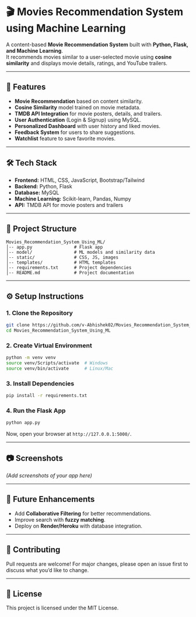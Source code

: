 # 🎬 Movies Recommendation System using Machine Learning

A content-based **Movie Recommendation System** built with **Python, Flask, and Machine Learning**.  
It recommends movies similar to a user-selected movie using **cosine similarity** and displays movie details, ratings, and YouTube trailers.

---

## 🚀 **Features**
- **Movie Recommendation** based on content similarity.
- **Cosine Similarity** model trained on movie metadata.
- **TMDB API Integration** for movie posters, details, and trailers.
- **User Authentication** (Login & Signup) using MySQL.
- **Personalized Dashboard** with user history and liked movies.
- **Feedback System** for users to share suggestions.
- **Watchlist** feature to save favorite movies.

---

## 🛠 **Tech Stack**
- **Frontend:** HTML, CSS, JavaScript, Bootstrap/Tailwind
- **Backend:** Python, Flask
- **Database:** MySQL
- **Machine Learning:** Scikit-learn, Pandas, Numpy
- **API:** TMDB API for movie posters and trailers

---

## 📂 **Project Structure**
```
Movies_Recommendation_System_Using_ML/
│-- app.py                # Flask app
│-- model/                # ML models and similarity data
│-- static/               # CSS, JS, images
│-- templates/            # HTML templates
│-- requirements.txt      # Project dependencies
│-- README.md             # Project documentation
```

---

## ⚙️ **Setup Instructions**

### **1. Clone the Repository**
```bash
git clone https://github.com/v-Abhishek02/Movies_Recommendation_System_Using_ML.git
cd Movies_Recommendation_System_Using_ML
```

### **2. Create Virtual Environment**
```bash
python -m venv venv
source venv/Scripts/activate  # Windows
source venv/bin/activate      # Linux/Mac
```

### **3. Install Dependencies**
```bash
pip install -r requirements.txt
```

### **4. Run the Flask App**
```bash
python app.py
```
Now, open your browser at `http://127.0.0.1:5000/`.

---

## 📷 **Screenshots**
*(Add screenshots of your app here)*

---

## 📝 **Future Enhancements**
- Add **Collaborative Filtering** for better recommendations.
- Improve search with **fuzzy matching**.
- Deploy on **Render/Heroku** with database integration.

---

## 🤝 **Contributing**
Pull requests are welcome! For major changes, please open an issue first to discuss what you’d like to change.

---

## 📜 **License**
This project is licensed under the MIT License.

